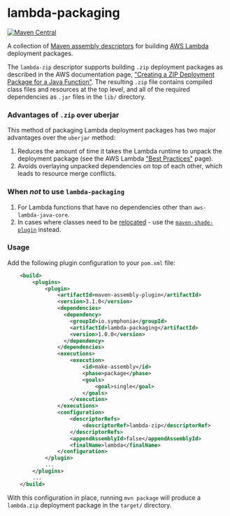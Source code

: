 # lambda-packaging

[![Maven Central](https://img.shields.io/maven-central/v/io.symphonia/lambda-packaging.svg)](https://search.maven.org/artifact/io.symphonia/lambda-packaging)

A collection of [Maven assembly descriptors](http://maven.apache.org/plugins/maven-assembly-plugin/examples/sharing-descriptors.html) for building [AWS Lambda](https://aws.amazon.com/lambda/) deployment packages.

The `lambda-zip` descriptor supports building `.zip` deployment packages as described in the AWS documentation page, ["Creating a ZIP Deployment Package for a Java Function"](https://docs.aws.amazon.com/lambda/latest/dg/create-deployment-pkg-zip-java.html). The resulting `.zip` file contains compiled class files and resources at the top level, and all of the required dependencies as `.jar` files in the `lib/` directory.

### Advantages of `.zip` over uberjar

This method of packaging Lambda deployment packages has two major advantages over the `uberjar` method:

1. Reduces the amount of time it takes the Lambda runtime to unpack the deployment package (see the AWS Lambda ["Best Practices"](https://docs.aws.amazon.com/lambda/latest/dg/best-practices.html) page).
1. Avoids overlaying unpacked dependencies on top of each other, which leads to resource merge conflicts.

### When *not* to use `lambda-packaging`

1. For Lambda functions that have no dependencies other than `aws-lambda-java-core`.
1. In cases where classes need to be [relocated](https://maven.apache.org/plugins/maven-shade-plugin/examples/class-relocation.html) - use the [`maven-shade-plugin`](https://maven.apache.org/plugins/maven-shade-plugin/) instead.

### Usage

Add the following plugin configuration to your `pom.xml` file:

```xml
    <build>
        <plugins>
            <plugin>
                <artifactId>maven-assembly-plugin</artifactId>
                <version>3.1.0</version>
                <dependencies>
                  <dependency>
                    <groupId>io.symphonia</groupId>
                    <artifactId>lambda-packaging</artifactId>
                    <version>1.0.0</version>
                  </dependency>
                </dependencies>
                <executions>
                    <execution>
                        <id>make-assembly</id>
                        <phase>package</phase>
                        <goals>
                            <goal>single</goal>
                        </goals>
                    </execution>
                </executions>
                <configuration>
                    <descriptorRefs>
                        <descriptorRef>lambda-zip</descriptorRef>
                    </descriptorRefs>
                    <appendAssemblyId>false</appendAssemblyId>
                    <finalName>lambda</finalName>
                </configuration>
            </plugin>
            ...
        </plugins>
        ...
    </build>
```

With this configuration in place, running `mvn package` will produce a `lambda.zip` deployment package in the `target/` directory.

